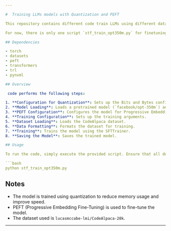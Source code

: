 ```yaml
---

#  Training LLMs models with Quantization and PEFT

This repository contains different code train LLMs using different datasets with quantization and PEFT (Progressive Embedding Fine-Tuning). 

For now, there is only one script `stf_train_opt350m.py` for finetuning `facebook/opt350m` model on the codealpaca20k dataset. The current setup is focused on using a very small CPU with at most 12Gb.

## Dependencies

- torch
- datasets
- peft
- transformers
- trl
- pynvml

## Overview

 code performs the following steps:

1. **Configuration for Quantization**: Sets up the Bits and Bytes configuration for quantizing the model.
2. **Model Loading**: Loads a pretrained model (`facebook/opt-350m`) and its tokenizer.
3. **PEFT Configuration**: Configures the model for Progressive Embedding Fine-Tuning (PEFT).
4. **Training Configuration**: Sets up the training arguments.
5. **Dataset Loading**: Loads the CodeAlpaca dataset.
6. **Data Formatting**: Formats the dataset for training.
7. **Training**: Trains the model using the SFTTrainer.
8. **Saving the Model**: Saves the trained model.

## Usage

To run the code, simply execute the provided script. Ensure that all dependencies are installed and the dataset is accessible.

```bash
python stf_train_opt350m.py
```
## Notes

- The model is trained using quantization to reduce memory usage and improve speed.
- PEFT (Progressive Embedding Fine-Tuning) is used to fine-tune the model.
- The dataset used is `lucasmccabe-lmi/CodeAlpaca-20k`.

---
```

